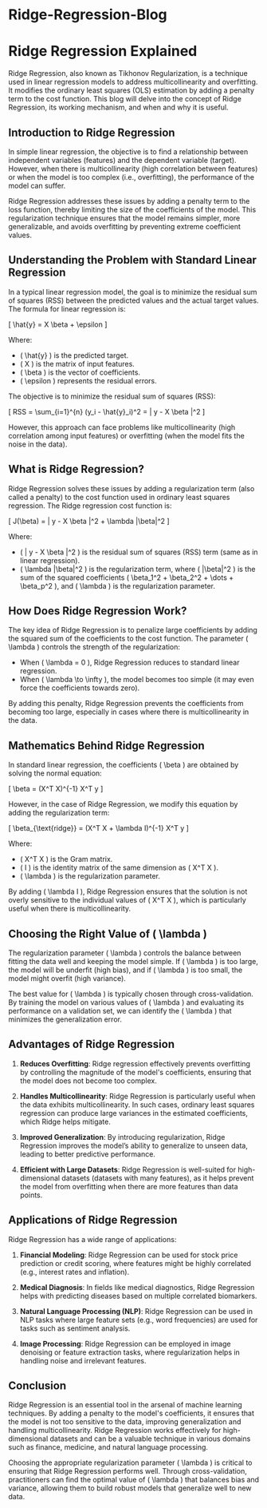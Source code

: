 # Ridge-Regression-Blog

# Ridge Regression Explained

Ridge Regression, also known as Tikhonov Regularization, is a technique used in linear regression models to address multicollinearity and overfitting. It modifies the ordinary least squares (OLS) estimation by adding a penalty term to the cost function. This blog will delve into the concept of Ridge Regression, its working mechanism, and when and why it is useful.

## Introduction to Ridge Regression

In simple linear regression, the objective is to find a relationship between independent variables (features) and the dependent variable (target). However, when there is multicollinearity (high correlation between features) or when the model is too complex (i.e., overfitting), the performance of the model can suffer.

Ridge Regression addresses these issues by adding a penalty term to the loss function, thereby limiting the size of the coefficients of the model. This regularization technique ensures that the model remains simpler, more generalizable, and avoids overfitting by preventing extreme coefficient values.

## Understanding the Problem with Standard Linear Regression

In a typical linear regression model, the goal is to minimize the residual sum of squares (RSS) between the predicted values and the actual target values. The formula for linear regression is:

\[
\hat{y} = X \beta + \epsilon
\]

Where:

- \( \hat{y} \) is the predicted target.
- \( X \) is the matrix of input features.
- \( \beta \) is the vector of coefficients.
- \( \epsilon \) represents the residual errors.

The objective is to minimize the residual sum of squares (RSS):

\[
RSS = \sum_{i=1}^{n} (y_i - \hat{y}_i)^2 = \| y - X \beta \|^2
\]

However, this approach can face problems like multicollinearity (high correlation among input features) or overfitting (when the model fits the noise in the data).

## What is Ridge Regression?

Ridge Regression solves these issues by adding a regularization term (also called a penalty) to the cost function used in ordinary least squares regression. The Ridge regression cost function is:

\[
J(\beta) = \| y - X \beta \|^2 + \lambda \|\beta\|^2
\]

Where:

- \( \| y - X \beta \|^2 \) is the residual sum of squares (RSS) term (same as in linear regression).
- \( \lambda \|\beta\|^2 \) is the regularization term, where \( \|\beta\|^2 \) is the sum of the squared coefficients \( \beta_1^2 + \beta_2^2 + \dots + \beta_p^2 \), and \( \lambda \) is the regularization parameter.

## How Does Ridge Regression Work?

The key idea of Ridge Regression is to penalize large coefficients by adding the squared sum of the coefficients to the cost function. The parameter \( \lambda \) controls the strength of the regularization:

- When \( \lambda = 0 \), Ridge Regression reduces to standard linear regression.
- When \( \lambda \to \infty \), the model becomes too simple (it may even force the coefficients towards zero).

By adding this penalty, Ridge Regression prevents the coefficients from becoming too large, especially in cases where there is multicollinearity in the data.

## Mathematics Behind Ridge Regression

In standard linear regression, the coefficients \( \beta \) are obtained by solving the normal equation:

\[
\beta = (X^T X)^{-1} X^T y
\]

However, in the case of Ridge Regression, we modify this equation by adding the regularization term:

\[
\beta_{\text{ridge}} = (X^T X + \lambda I)^{-1} X^T y
\]

Where:

- \( X^T X \) is the Gram matrix.
- \( I \) is the identity matrix of the same dimension as \( X^T X \).
- \( \lambda \) is the regularization parameter.

By adding \( \lambda I \), Ridge Regression ensures that the solution is not overly sensitive to the individual values of \( X^T X \), which is particularly useful when there is multicollinearity.

## Choosing the Right Value of \( \lambda \)

The regularization parameter \( \lambda \) controls the balance between fitting the data well and keeping the model simple. If \( \lambda \) is too large, the model will be underfit (high bias), and if \( \lambda \) is too small, the model might overfit (high variance).

The best value for \( \lambda \) is typically chosen through cross-validation. By training the model on various values of \( \lambda \) and evaluating its performance on a validation set, we can identify the \( \lambda \) that minimizes the generalization error.

## Advantages of Ridge Regression

1. **Reduces Overfitting**: Ridge regression effectively prevents overfitting by controlling the magnitude of the model's coefficients, ensuring that the model does not become too complex.
   
2. **Handles Multicollinearity**: Ridge Regression is particularly useful when the data exhibits multicollinearity. In such cases, ordinary least squares regression can produce large variances in the estimated coefficients, which Ridge helps mitigate.

3. **Improved Generalization**: By introducing regularization, Ridge Regression improves the model’s ability to generalize to unseen data, leading to better predictive performance.

4. **Efficient with Large Datasets**: Ridge Regression is well-suited for high-dimensional datasets (datasets with many features), as it helps prevent the model from overfitting when there are more features than data points.

## Applications of Ridge Regression

Ridge Regression has a wide range of applications:

1. **Financial Modeling**: Ridge Regression can be used for stock price prediction or credit scoring, where features might be highly correlated (e.g., interest rates and inflation).
   
2. **Medical Diagnosis**: In fields like medical diagnostics, Ridge Regression helps with predicting diseases based on multiple correlated biomarkers.

3. **Natural Language Processing (NLP)**: Ridge Regression can be used in NLP tasks where large feature sets (e.g., word frequencies) are used for tasks such as sentiment analysis.

4. **Image Processing**: Ridge Regression can be employed in image denoising or feature extraction tasks, where regularization helps in handling noise and irrelevant features.

## Conclusion

Ridge Regression is an essential tool in the arsenal of machine learning techniques. By adding a penalty to the model's coefficients, it ensures that the model is not too sensitive to the data, improving generalization and handling multicollinearity. Ridge Regression works effectively for high-dimensional datasets and can be a valuable technique in various domains such as finance, medicine, and natural language processing.

Choosing the appropriate regularization parameter \( \lambda \) is critical to ensuring that Ridge Regression performs well. Through cross-validation, practitioners can find the optimal value of \( \lambda \) that balances bias and variance, allowing them to build robust models that generalize well to new data.
